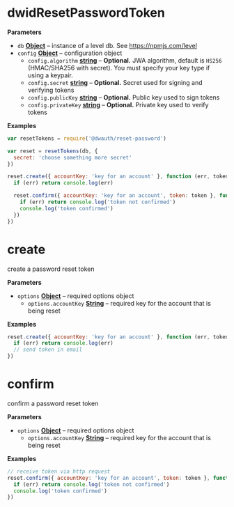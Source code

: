 <!-- Generated by documentation.js. Update this documentation by updating the source code. -->

# dwidResetPasswordToken

**Parameters**

-   `db` **[Object](https://developer.mozilla.org/en-US/docs/Web/JavaScript/Reference/Global_Objects/Object)** – instance of a level db. See <https://npmjs.com/level>
-   `config` **[Object](https://developer.mozilla.org/en-US/docs/Web/JavaScript/Reference/Global_Objects/Object)** – configuration object
    -   `config.algorithm` **[string](https://developer.mozilla.org/en-US/docs/Web/JavaScript/Reference/Global_Objects/String)** – **Optional.** JWA algorithm, default is `HS256` (HMAC/SHA256 with secret). You must specify your key type if using a keypair.
    -   `config.secret` **[string](https://developer.mozilla.org/en-US/docs/Web/JavaScript/Reference/Global_Objects/String)** – **Optional.** Secret used for signing and verifying tokens
    -   `config.publicKey` **[string](https://developer.mozilla.org/en-US/docs/Web/JavaScript/Reference/Global_Objects/String)** – **Optional.** Public key used to sign tokens
    -   `config.privateKey` **[string](https://developer.mozilla.org/en-US/docs/Web/JavaScript/Reference/Global_Objects/String)** – **Optional.** Private key used to verify tokens

**Examples**

```javascript
var resetTokens = require('@dwauth/reset-password')

var reset = resetTokens(db, {
  secret: 'choose something more secret'
})

reset.create({ accountKey: 'key for an account' }, function (err, token) {
  if (err) return console.log(err)

  reset.confirm({ accountKey: 'key for an account', token: token }, function (err) {
    if (err) return console.log('token not confirmed')
    console.log('token confirmed')
  })
})
```

# create

create a password reset token

**Parameters**

-   `options` **[Object](https://developer.mozilla.org/en-US/docs/Web/JavaScript/Reference/Global_Objects/Object)** – required options object
    -   `options.accountKey` **[String](https://developer.mozilla.org/en-US/docs/Web/JavaScript/Reference/Global_Objects/String)** – required key for the account that is being reset

**Examples**

```javascript
reset.create({ accountKey: 'key for an account' }, function (err, token) {
  if (err) return console.log(err)
  // send token in email
})
```

# confirm

confirm a password reset token

**Parameters**

-   `options` **[Object](https://developer.mozilla.org/en-US/docs/Web/JavaScript/Reference/Global_Objects/Object)** – required options object
    -   `options.accountKey` **[String](https://developer.mozilla.org/en-US/docs/Web/JavaScript/Reference/Global_Objects/String)** – required key for the account that is being reset

**Examples**

```javascript
// receive token via http request
reset.confirm({ accountKey: 'key for an account', token: token }, function (err) {
  if (err) return console.log('token not confirmed')
  console.log('token confirmed')
})
```
